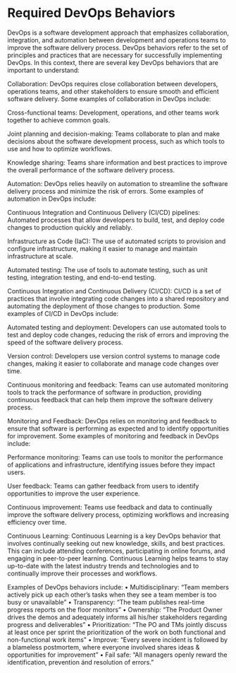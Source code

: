 # Required DevOps Behaviors

DevOps is a software development approach that emphasizes collaboration, integration, and automation between development and operations teams to improve the software delivery process. DevOps behaviors refer to the set of principles and practices that are necessary for successfully implementing DevOps. In this context, there are several key DevOps behaviors that are important to understand:

Collaboration: DevOps requires close collaboration between developers, operations teams, and other stakeholders to ensure smooth and efficient software delivery. Some examples of collaboration in DevOps include:

Cross-functional teams: Development, operations, and other teams work together to achieve common goals.

Joint planning and decision-making: Teams collaborate to plan and make decisions about the software development process, such as which tools to use and how to optimize workflows.

Knowledge sharing: Teams share information and best practices to improve the overall performance of the software delivery process.

Automation: DevOps relies heavily on automation to streamline the software delivery process and minimize the risk of errors. Some examples of automation in DevOps include:

Continuous Integration and Continuous Delivery (CI/CD) pipelines: Automated processes that allow developers to build, test, and deploy code changes to production quickly and reliably.

Infrastructure as Code (IaC): The use of automated scripts to provision and configure infrastructure, making it easier to manage and maintain infrastructure at scale.

Automated testing: The use of tools to automate testing, such as unit testing, integration testing, and end-to-end testing.

Continuous Integration and Continuous Delivery (CI/CD): CI/CD is a set of practices that involve integrating code changes into a shared repository and automating the deployment of those changes to production. Some examples of CI/CD in DevOps include:

Automated testing and deployment: Developers can use automated tools to test and deploy code changes, reducing the risk of errors and improving the speed of the software delivery process.

Version control: Developers use version control systems to manage code changes, making it easier to collaborate and manage code changes over time.

Continuous monitoring and feedback: Teams can use automated monitoring tools to track the performance of software in production, providing continuous feedback that can help them improve the software delivery process.

Monitoring and Feedback: DevOps relies on monitoring and feedback to ensure that software is performing as expected and to identify opportunities for improvement. Some examples of monitoring and feedback in DevOps include:

Performance monitoring: Teams can use tools to monitor the performance of applications and infrastructure, identifying issues before they impact users.

User feedback: Teams can gather feedback from users to identify opportunities to improve the user experience.

Continuous improvement: Teams use feedback and data to continually improve the software delivery process, optimizing workflows and increasing efficiency over time.

Continuous Learning: Continuous Learning is a key DevOps behavior that involves continually seeking out new knowledge, skills, and best practices. This can include attending conferences, participating in online forums, and engaging in peer-to-peer learning. Continuous Learning helps teams to stay up-to-date with the latest industry trends and technologies and to continually improve their processes and workflows.



Examples of DevOps behaviors include:
•	Multidisciplinary: “Team members actively pick up each other’s tasks when they see a team member is too busy or unavailable”
•	Transparency: “The team publishes real-time progress reports on the floor monitors”
•	Ownership: “The Product Owner drives the demos and adequately informs all his/her stakeholders regarding progress and deliverables”
•	Prioritization: “The PO and TMs jointly discuss at least once per sprint the prioritization of the work on both functional and non-functional work items”
•	Improve: “Every severe incident is followed by a blameless postmortem, where everyone involved shares ideas & opportunities for improvement”
•	Fail safe: “All managers openly reward the identification, prevention ánd resolution of errors.”





